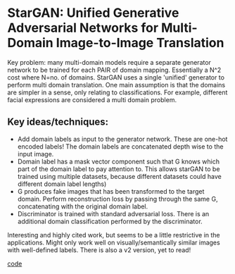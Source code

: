# StarGAN: Unified Generative Adversarial Networks for Multi-Domain Image-to-Image Translation

Key problem: many multi-domain models require a separate generator network to be trained for each PAIR of domain mapping. Essentially a N^2 cost where N=no. of domains.
StarGAN uses a single 'unified' generator to perform multi domain translation. One main assumption is that the domains are simpler in a sense, only relating to classifications. For example, different facial expressions are considered a multi domain problem.

## Key ideas/techniques:
- Add domain labels as input to the generator network. These are one-hot encoded labels! The domain labels are concatenated depth wise to the input image. 
- Domain label has a mask vector component such that G knows which part of the domain label to pay attention to. This allows starGAN to be trained using multiple datasets, because different datasets could have different domain label lengths)
- G produces fake images that has been transformed to the target domain. Perform reconstruction loss by passing through the same G, concatenating with the original domain label.
- Discriminator is trained with standard adversarial loss. There is an additional domain classification performed by the discriminator.

Interesting and highly cited work, but seems to be a little restrictive in the applications. Might only work well on visually/semantically similar images with well-defined labels.
There is also a v2 version, yet to read!

[code](https://github.com/yunjey/stargan)